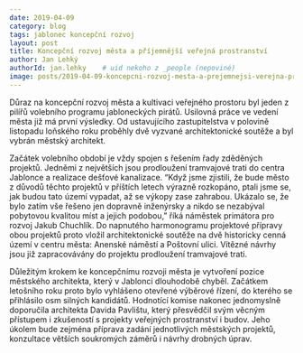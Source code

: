 ```yaml
---
date: 2019-04-09
category: blog
tags: jablonec koncepční rozvoj
layout: post
title: Koncepční rozvoj města a příjemnější veřejná prostranství
author: Jan Lehký
authorId: jan.lehky    # uid nekoho z _people (nepoviné)
image: posts/2019-04-09-koncepcni-rozvoj-mesta-a-prejemnejsi-verejna-prostranstvi.jpg
---
```

Důraz na koncepční rozvoj města a kultivaci veřejného prostoru byl jeden z pilířů volebního programu jabloneckých pirátů. Usilovná práce ve vedení města již má první výsledky. Od ustavujícího zastupitelstva v polovině listopadu loňského roku proběhly dvě vyzvané architektonické soutěže a byl vybrán městský architekt.

Začátek volebního období je vždy spojen s řešením řady zděděných projektů. Jedněmi z největších jsou prodloužení tramvajové trati do centra Jablonce a realizace dešťové kanalizace. “Když jsme zjistili, že bude město z důvodů těchto projektů v příštích letech výrazně rozkopáno, ptali jsme se, jak budou tato území vypadat, až se výkopy zase zahrabou. Ukázalo se, že bylo zatím vše řešeno jen dopravně inženýrsky a nikdo se nezabýval pobytovou kvalitou míst a jejich podobou,” říká náměstek primátora pro rozvoj Jakub Chuchlík. Do napnutého harmonogramu projektové přípravy obou projektů proto vložil architektonické soutěže na dvě historicky cenná území v centru města: Anenské náměstí a Poštovní ulici. Vítězné návrhy jsou již zapracovávány do projektu prodloužení tramvajové trati.

Důležitým krokem ke koncepčnímu rozvoji města je vytvoření pozice městského architekta, který v Jablonci dlouhodobě chyběl. Začátkem letošního roku proto bylo vyhlášeno otevřené výběrové řízení, do kterého se přihlásilo osm silných kandidátů. Hodnotící komise nakonec jednomyslně doporučila architekta Davida Pavlištu, který přesvědčil svým věcným přístupem i zkušeností s projekty veřejných prostranství i budov. Jeho úkolem bude zejména příprava zadání jednotlivých městských projektů, konzultace větších soukromých záměrů i návrhy drobných úprav.